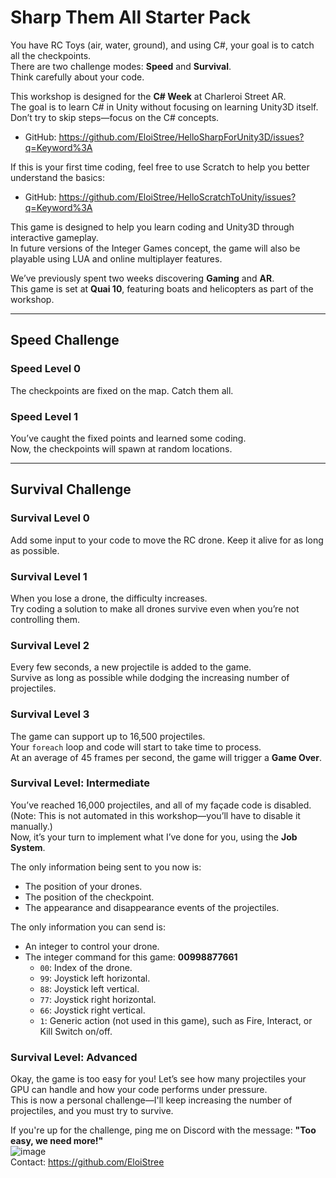 

# Sharp Them All Starter Pack

You have RC Toys (air, water, ground), and using C#, your goal is to catch all the checkpoints.  
There are two challenge modes: **Speed** and **Survival**.  
Think carefully about your code.

This workshop is designed for the **C# Week** at Charleroi Street AR.  
The goal is to learn C# in Unity without focusing on learning Unity3D itself.  
Don’t try to skip steps—focus on the C# concepts.  
- GitHub: https://github.com/EloiStree/HelloSharpForUnity3D/issues?q=Keyword%3A

If this is your first time coding, feel free to use Scratch to help you better understand the basics:  
- GitHub: https://github.com/EloiStree/HelloScratchToUnity/issues?q=Keyword%3A

This game is designed to help you learn coding and Unity3D through interactive gameplay.  
In future versions of the Integer Games concept, the game will also be playable using LUA and online multiplayer features.

We’ve previously spent two weeks discovering **Gaming** and **AR**.  
This game is set at **Quai 10**, featuring boats and helicopters as part of the workshop.

---

## Speed Challenge

### Speed Level 0
The checkpoints are fixed on the map. Catch them all.

### Speed Level 1
You’ve caught the fixed points and learned some coding.  
Now, the checkpoints will spawn at random locations.

---

## Survival Challenge

### Survival Level 0
Add some input to your code to move the RC drone. Keep it alive for as long as possible.

### Survival Level 1
When you lose a drone, the difficulty increases.  
Try coding a solution to make all drones survive even when you’re not controlling them.

### Survival Level 2
Every few seconds, a new projectile is added to the game.  
Survive as long as possible while dodging the increasing number of projectiles.

### Survival Level 3
The game can support up to 16,500 projectiles.  
Your `foreach` loop and code will start to take time to process.  
At an average of 45 frames per second, the game will trigger a **Game Over**.


### Survival Level: Intermediate
You’ve reached 16,000 projectiles, and all of my façade code is disabled.  
(Note: This is not automated in this workshop—you’ll have to disable it manually.)  
Now, it’s your turn to implement what I’ve done for you, using the **Job System**.

The only information being sent to you now is:
- The position of your drones.
- The position of the checkpoint.
- The appearance and disappearance events of the projectiles.

The only information you can send is:
- An integer to control your drone.
- The integer command for this game: **00998877661**
  - `00`: Index of the drone.
  - `99`: Joystick left horizontal.
  - `88`: Joystick left vertical.
  - `77`: Joystick right horizontal.
  - `66`: Joystick right vertical.
  - `1`: Generic action (not used in this game), such as Fire, Interact, or Kill Switch on/off.


### Survival Level: Advanced
Okay, the game is too easy for you! Let’s see how many projectiles your GPU can handle and how your code performs under pressure.  
This is now a personal challenge—I'll keep increasing the number of projectiles, and you must try to survive.

If you're up for the challenge, ping me on Discord with the message: **"Too easy, we need more!"**  
![image](https://github.com/user-attachments/assets/65b11142-95e5-41f3-a80c-b53611834b03)  
Contact: https://github.com/EloiStree
